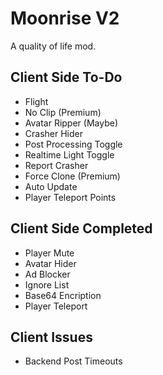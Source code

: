 # Moonrise V2
A quality of life mod.

## Client Side To-Do
* Flight
* No Clip (Premium)
* Avatar Ripper (Maybe)
* Crasher Hider
* Post Processing Toggle
* Realtime Light Toggle
* Report Crasher
* Force Clone (Premium)
* Auto Update
* Player Teleport Points

## Client Side Completed
* Player Mute
* Avatar Hider
* Ad Blocker
* Ignore List
* Base64 Encription
* Player Teleport

## Client Issues
* Backend Post Timeouts